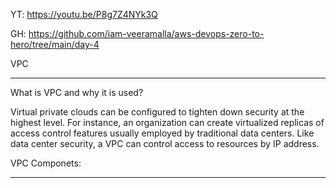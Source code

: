 YT: https://youtu.be/P8g7Z4NYk3Q

GH: https://github.com/iam-veeramalla/aws-devops-zero-to-hero/tree/main/day-4

VPC
___________________

What is VPC and why it is used?

Virtual private clouds can be configured to tighten down security at the highest level. 
For instance, an organization can create virtualized replicas of access control features usually employed by traditional 
data centers. Like data center security, a VPC can control access to resources by IP address.


VPC Componets:

________
